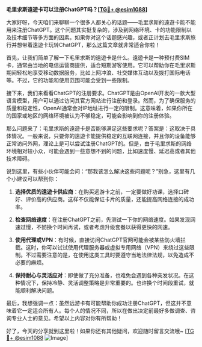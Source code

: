 **毛里求斯遠遊卡可以注册ChatGPT吗？[[TG💪+ @esim1088](https://t.me/s/esim1088)]**

大家好呀，今天咱们来聊聊一个很多人都关心的话题——毛里求斯的遠遊卡能不能用来注册ChatGPT。这个问题其实挺复杂的，涉及到网络环境、卡的功能限制以及技术细节等多方面的因素。如果你对这个话题感兴趣，或者正计划去毛里求斯旅行并想带着遠遊卡玩转ChatGPT，那么这篇文章就非常适合你啦！

首先，让我们简单了解一下毛里求斯的遠遊卡是什么。遠遊卡是一种预付费SIM卡，通常由当地的电信运营商提供，适合短期游客使用。它可以帮助你在毛里求斯期间轻松地享受移动数据服务，比如上网冲浪、社交媒体互动以及拨打国际电话等。不过，它的功能和使用范围可能会受到一些限制。

接下来，我们来看看ChatGPT的注册要求。ChatGPT是由OpenAI开发的一款大型语言模型，用户可以通过访问其官方网站进行注册和登录。然而，为了确保服务的质量和稳定性，OpenAI通常会对IP地址进行一定的限制。这意味着，如果你所在的国家或地区的网络环境被认为不够稳定，可能会影响到你的注册体验。

那么问题来了：毛里求斯的遠遊卡是否能够满足这些要求呢？答案是：这取决于具体情况。一般来说，只要你的遠遊卡能提供稳定的互联网连接，并且你的设备能够正常访问外网，理论上是可以尝试注册ChatGPT的。但是，由于毛里求斯的网络环境相对较小众，可能会遇到一些意想不到的问题，比如速度慢、延迟高或者其他技术障碍。

说到这里，有些小伙伴可能会问：“那我该怎么解决这些问题呢？”别急，这里有几个小建议可以帮到你：

1. **选择优质的遠遊卡供应商**：在购买远游卡之前，一定要做好功课，选择口碑好、评价高的供应商。这样不仅能保证卡片的质量，还能提高网络连接的成功率。
   
2. **检查网络速度**：在注册ChatGPT之前，先测试一下你的网络速度。如果发现网速过慢，不妨换个时间再试，或者考虑升级套餐以获得更快的网速。

3. **使用代理或VPN**：有时候，直接访问ChatGPT官网可能会被某些防火墙拦截。这时，你可以试试使用代理服务器或虚拟专用网络（VPN）来绕过这些限制。不过需要注意的是，在使用这类工具时要遵守当地法律法规，以免造成不必要的麻烦。

4. **保持耐心与灵活应对**：即使做了充分准备，也难免会遇到各种突发状况。在这种情况下，保持冷静、灵活调整策略是非常重要的。也许换个时间段重试，就能顺利解决问题。

最后，我想强调一点：虽然远游卡有可能帮助你成功注册ChatGPT，但这并不意味着它一定适合所有人。每个人的情况不同，所以在做出决定前最好多做调查、咨询专业人士的意见。希望以上内容对你有所帮助！

好了，今天的分享就到这里啦！如果你还有其他疑问，欢迎随时留言交流哦~ [[TG💪+ @esim1088](https://t.me/s/esim1088) ![Image](https://i.postimg.cc/4NQfJmqS/Snipaste-2025-05-13-00-14-12.png)]